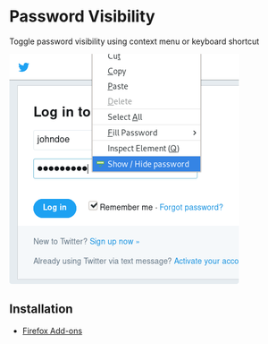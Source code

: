 # Password Visibility

Toggle password visibility using context menu or keyboard shortcut  

![Screenshot](images/screenshot-411a.png)

## Installation

- [Firefox Add-ons](https://addons.mozilla.org/en-US/firefox/addon/password-visibility/)